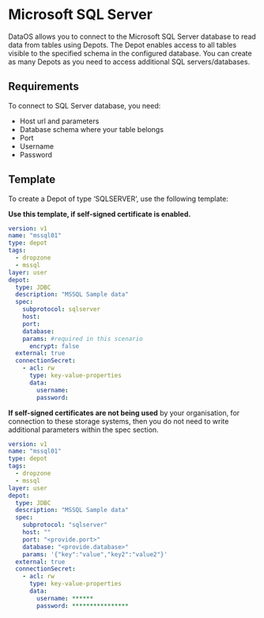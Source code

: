 # Microsoft SQL Server


DataOS allows you to connect to the Microsoft SQL Server database to read data from tables using Depots. The Depot enables access to all tables visible to the specified schema in the configured database. You can create as many Depots as you need to access additional SQL servers/databases.

## Requirements

To connect to SQL Server database, you need:

- Host url and parameters
- Database schema where your table belongs
- Port
- Username
- Password

## Template

To create a Depot of type ‘SQLSERVER‘, use the following template:

**Use this template, if self-signed certificate is enabled.**

```yaml
version: v1
name: "mssql01"
type: depot
tags:
  - dropzone
  - mssql
layer: user
depot:
  type: JDBC
  description: "MSSQL Sample data"
  spec:
    subprotocol: sqlserver
    host: 
    port: 
    database:
    params: #required in this scenario
      encrypt: false
  external: true
  connectionSecret:
    - acl: rw
      type: key-value-properties
      data:
        username:
        password: 
```

**If self-signed certificates are not being used** by your organisation, for connection to these storage systems, then you do not need to write additional parameters within the spec section.

```yaml
version: v1
name: "mssql01"
type: depot
tags:
  - dropzone
  - mssql
layer: user
depot:
  type: JDBC
  description: "MSSQL Sample data"
  spec:
    subprotocol: "sqlserver"
    host: ""
    port: "<provide.port>"
    database: "<provide.database>"
    params: '{"key":"value","key2":"value2"}'
  external: true
  connectionSecret:
    - acl: rw
      type: key-value-properties
      data:
        username: ******
        password: ****************
```